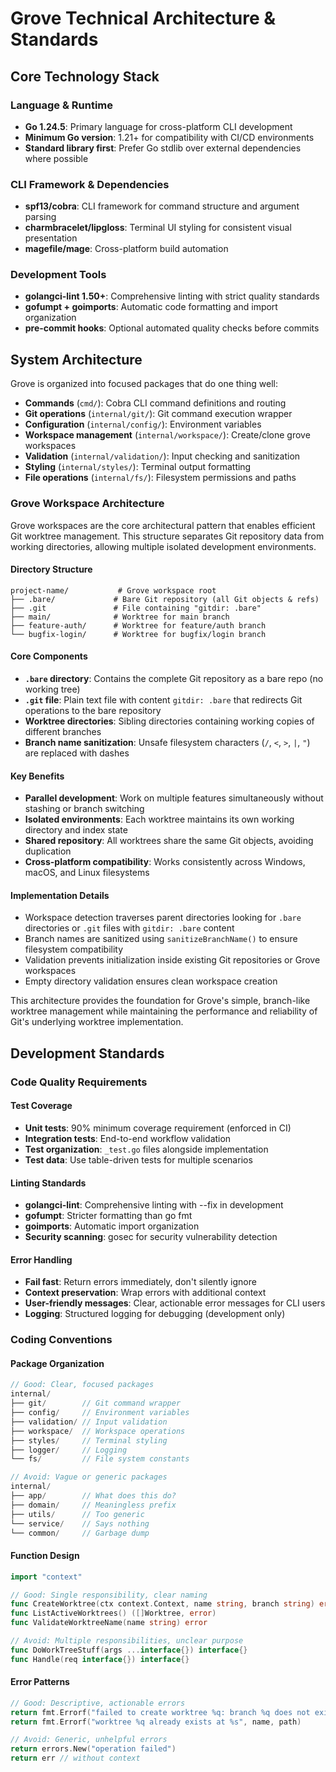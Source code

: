 # Grove Technical Architecture & Standards

## Core Technology Stack

### Language & Runtime

- **Go 1.24.5**: Primary language for cross-platform CLI development
- **Minimum Go version**: 1.21+ for compatibility with CI/CD environments
- **Standard library first**: Prefer Go stdlib over external dependencies where possible

### CLI Framework & Dependencies

- **spf13/cobra**: CLI framework for command structure and argument parsing
- **charmbracelet/lipgloss**: Terminal UI styling for consistent visual presentation
- **magefile/mage**: Cross-platform build automation

### Development Tools

- **golangci-lint 1.50+**: Comprehensive linting with strict quality standards
- **gofumpt + goimports**: Automatic code formatting and import organization
- **pre-commit hooks**: Optional automated quality checks before commits

## System Architecture

Grove is organized into focused packages that do one thing well:

- **Commands** (`cmd/`): Cobra CLI command definitions and routing
- **Git operations** (`internal/git/`): Git command execution wrapper
- **Configuration** (`internal/config/`): Environment variables
- **Workspace management** (`internal/workspace/`): Create/clone grove workspaces
- **Validation** (`internal/validation/`): Input checking and sanitization
- **Styling** (`internal/styles/`): Terminal output formatting
- **File operations** (`internal/fs/`): Filesystem permissions and paths

### Grove Workspace Architecture

Grove workspaces are the core architectural pattern that enables efficient Git worktree management. This structure separates Git repository data from working directories, allowing multiple isolated development environments.

#### Directory Structure

```
project-name/           # Grove workspace root
├── .bare/             # Bare Git repository (all Git objects & refs)
├── .git               # File containing "gitdir: .bare"
├── main/              # Worktree for main branch
├── feature-auth/      # Worktree for feature/auth branch
└── bugfix-login/      # Worktree for bugfix/login branch
```

#### Core Components

- **`.bare` directory**: Contains the complete Git repository as a bare repo (no working tree)
- **`.git` file**: Plain text file with content `gitdir: .bare` that redirects Git operations to the bare repository
- **Worktree directories**: Sibling directories containing working copies of different branches
- **Branch name sanitization**: Unsafe filesystem characters (`/`, `<`, `>`, `|`, `"`) are replaced with dashes

#### Key Benefits

- **Parallel development**: Work on multiple features simultaneously without stashing or branch switching
- **Isolated environments**: Each worktree maintains its own working directory and index state
- **Shared repository**: All worktrees share the same Git objects, avoiding duplication
- **Cross-platform compatibility**: Works consistently across Windows, macOS, and Linux filesystems

#### Implementation Details

- Workspace detection traverses parent directories looking for `.bare` directories or `.git` files with `gitdir: .bare` content
- Branch names are sanitized using `sanitizeBranchName()` to ensure filesystem compatibility
- Validation prevents initialization inside existing Git repositories or Grove workspaces
- Empty directory validation ensures clean workspace creation

This architecture provides the foundation for Grove's simple, branch-like worktree management while maintaining the performance and reliability of Git's underlying worktree implementation.

## Development Standards

### Code Quality Requirements

#### Test Coverage

- **Unit tests**: 90% minimum coverage requirement (enforced in CI)
- **Integration tests**: End-to-end workflow validation
- **Test organization**: `_test.go` files alongside implementation
- **Test data**: Use table-driven tests for multiple scenarios

#### Linting Standards

- **golangci-lint**: Comprehensive linting with --fix in development
- **gofumpt**: Stricter formatting than go fmt
- **goimports**: Automatic import organization
- **Security scanning**: gosec for security vulnerability detection

#### Error Handling

- **Fail fast**: Return errors immediately, don't silently ignore
- **Context preservation**: Wrap errors with additional context
- **User-friendly messages**: Clear, actionable error messages for CLI users
- **Logging**: Structured logging for debugging (development only)

### Coding Conventions

#### Package Organization

```go
// Good: Clear, focused packages
internal/
├── git/        // Git command wrapper
├── config/     // Environment variables
├── validation/ // Input validation
├── workspace/  // Workspace operations
├── styles/     // Terminal styling
├── logger/     // Logging
└── fs/         // File system constants

// Avoid: Vague or generic packages
internal/
├── app/        // What does this do?
├── domain/     // Meaningless prefix
├── utils/      // Too generic
└── service/    // Says nothing
└── common/     // Garbage dump
```

#### Function Design

```go
import "context"

// Good: Single responsibility, clear naming
func CreateWorktree(ctx context.Context, name string, branch string) error
func ListActiveWorktrees() ([]Worktree, error)
func ValidateWorktreeName(name string) error

// Avoid: Multiple responsibilities, unclear purpose
func DoWorkTreeStuff(args ...interface{}) interface{}
func Handle(req interface{}) interface{}
```

#### Error Patterns

```go
// Good: Descriptive, actionable errors
return fmt.Errorf("failed to create worktree %q: branch %q does not exist", name, branch)
return fmt.Errorf("worktree %q already exists at %s", name, path)

// Avoid: Generic, unhelpful errors
return errors.New("operation failed")
return err // without context
```
